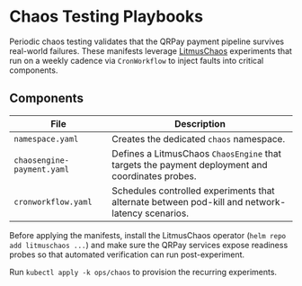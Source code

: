 # Chaos Testing Playbooks

Periodic chaos testing validates that the QRPay payment pipeline survives real-world failures.  These manifests leverage [LitmusChaos](https://litmuschaos.io/) experiments that run on a weekly cadence via `CronWorkflow` to inject faults into critical components.

## Components

| File | Description |
| --- | --- |
| `namespace.yaml` | Creates the dedicated `chaos` namespace. |
| `chaosengine-payment.yaml` | Defines a LitmusChaos `ChaosEngine` that targets the payment deployment and coordinates probes. |
| `cronworkflow.yaml` | Schedules controlled experiments that alternate between pod-kill and network-latency scenarios. |

Before applying the manifests, install the LitmusChaos operator (`helm repo add litmuschaos ...`) and make sure the QRPay services expose readiness probes so that automated verification can run post-experiment.

Run `kubectl apply -k ops/chaos` to provision the recurring experiments.

